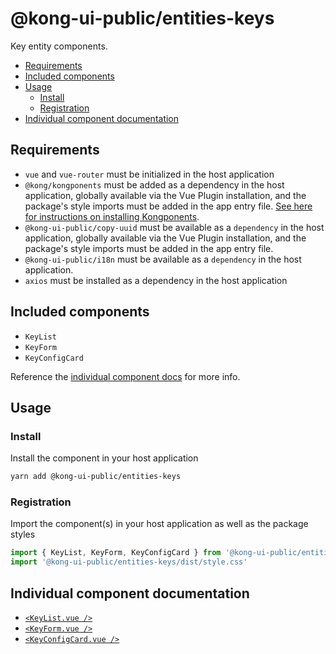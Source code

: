 # @kong-ui-public/entities-keys

Key entity components.

- [Requirements](#requirements)
- [Included components](#included-components)
- [Usage](#usage)
  - [Install](#install)
  - [Registration](#registration)
- [Individual component documentation](#individual-component-documentation)

## Requirements

- `vue` and `vue-router` must be initialized in the host application
- `@kong/kongponents` must be added as a dependency in the host application, globally available via the Vue Plugin installation, and the package's style imports must be added in the app entry file. [See here for instructions on installing Kongponents](https://kongponents.konghq.com/#globally-install-all-kongponents).
- `@kong-ui-public/copy-uuid` must be available as a `dependency` in the host application, globally available via the Vue Plugin installation, and the package's style imports must be added in the app entry file.
- `@kong-ui-public/i18n` must be available as a `dependency` in the host application.
- `axios` must be installed as a dependency in the host application

## Included components

- `KeyList`
- `KeyForm`
- `KeyConfigCard`

Reference the [individual component docs](#individual-component-documentation) for more info.

## Usage

### Install

Install the component in your host application

```sh
yarn add @kong-ui-public/entities-keys
```

### Registration

Import the component(s) in your host application as well as the package styles

```ts
import { KeyList, KeyForm, KeyConfigCard } from '@kong-ui-public/entities-keys'
import '@kong-ui-public/entities-keys/dist/style.css'
```

## Individual component documentation

- [`<KeyList.vue />`](docs/key-list.md)
- [`<KeyForm.vue />`](docs/key-form.md)
- [`<KeyConfigCard.vue />`](docs/key-config-card.md)
